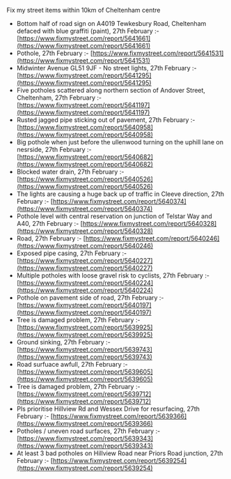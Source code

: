 Fix my street items within 10km of Cheltenham centre

<!-- fix_marker starts -->

- Bottom half of road sign on A4019 Tewkesbury Road, Cheltenham defaced with blue graffiti (paint), 27th February :- [https://www.fixmystreet.com/report/5641661](https://www.fixmystreet.com/report/5641661)
- Pothole, 27th February :- [https://www.fixmystreet.com/report/5641531](https://www.fixmystreet.com/report/5641531)
- Midwinter Avenue GL51 9JF - No street lights, 27th February :- [https://www.fixmystreet.com/report/5641295](https://www.fixmystreet.com/report/5641295)
- Five potholes scattered along northern section of Andover Street, Cheltenham, 27th February :- [https://www.fixmystreet.com/report/5641197](https://www.fixmystreet.com/report/5641197)
- Rusted jagged pipe sticking out of pavement, 27th February :- [https://www.fixmystreet.com/report/5640958](https://www.fixmystreet.com/report/5640958)
- Big pothole when just before the ullenwood turning on the uphill lane on nesrside, 27th February :- [https://www.fixmystreet.com/report/5640682](https://www.fixmystreet.com/report/5640682)
- Blocked water drain, 27th February :- [https://www.fixmystreet.com/report/5640526](https://www.fixmystreet.com/report/5640526)
- The lights are causing a huge back up of traffic in Cleeve direction, 27th February :- [https://www.fixmystreet.com/report/5640374](https://www.fixmystreet.com/report/5640374)
- Pothole level with central reservation on junction of Telstar Way and A40, 27th February :- [https://www.fixmystreet.com/report/5640328](https://www.fixmystreet.com/report/5640328)
- Road, 27th February :- [https://www.fixmystreet.com/report/5640246](https://www.fixmystreet.com/report/5640246)
- Exposed pipe casing, 27th February :- [https://www.fixmystreet.com/report/5640227](https://www.fixmystreet.com/report/5640227)
- Multiple potholes with loose gravel risk to cyclists, 27th February :- [https://www.fixmystreet.com/report/5640224](https://www.fixmystreet.com/report/5640224)
- Pothole on pavement side of road, 27th February :- [https://www.fixmystreet.com/report/5640197](https://www.fixmystreet.com/report/5640197)
- Tree is damaged problem, 27th February :- [https://www.fixmystreet.com/report/5639925](https://www.fixmystreet.com/report/5639925)
- Ground sinking, 27th February :- [https://www.fixmystreet.com/report/5639743](https://www.fixmystreet.com/report/5639743)
- Road surfuace awfull, 27th February :- [https://www.fixmystreet.com/report/5639605](https://www.fixmystreet.com/report/5639605)
- Tree is damaged problem, 27th February :- [https://www.fixmystreet.com/report/5639712](https://www.fixmystreet.com/report/5639712)
- Pls prioritise Hillview Rd and Wessex Drive for resurfacing, 27th February :- [https://www.fixmystreet.com/report/5639366](https://www.fixmystreet.com/report/5639366)
- Potholes / uneven road surfaces, 27th February :- [https://www.fixmystreet.com/report/5639343](https://www.fixmystreet.com/report/5639343)
- At least 3 bad potholes on Hillview Road near Priors Road junction, 27th February :- [https://www.fixmystreet.com/report/5639254](https://www.fixmystreet.com/report/5639254)

<!-- fix_marker ends -->